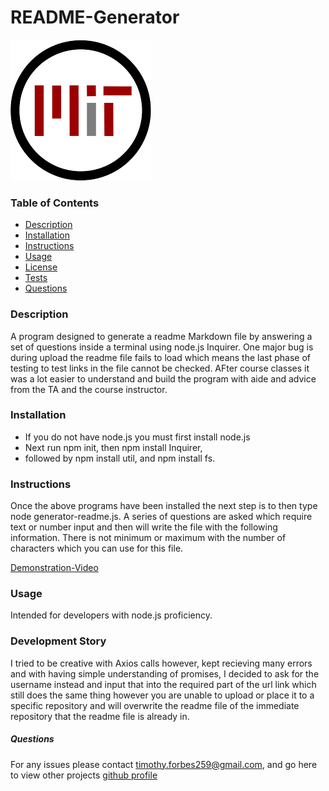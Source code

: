 # README-Generator            
![Alt text](https://github.com/xenonth/README.md-Generator/blob/master/badge-image/MIT.png?raw=true "License Badge")

    
### Table of Contents

* [Description](#Description)
* [Installation](#Installation)
* [Instructions](#Instructions)
* [Usage](#Usage)
* [License](#License)
* [Tests](#TEST)
* [Questions](#Questions)
   
 ### Description
A program designed to generate a readme Markdown file by answering a set of questions inside a terminal using node.js Inquirer.  One major bug is during upload the readme file fails to load which means the last phase of testing to test links in the file cannot be checked.   AFter course classes it was a lot easier to understand and build the program with aide and advice from the TA and the course instructor.    

### Installation
* If you do not have node.js you must first install node.js
* Next run npm init, then npm install Inquirer,
* followed by npm install util, and npm install fs.

### Instructions
Once the above programs have been installed the next step is to then type node generator-readme.js.  A series of questions are asked which require text or number input and then will write the file with the following information.  There is not minimum or maximum with the number of characters which you can use for this file.  

[Demonstration-Video](https://drive.google.com/file/d/1dRAyaEmOOeiutS7bDHvl3B5ENkak8Erk/view)
    
### Usage
Intended for developers with node.js proficiency.

### Development Story
I tried to be creative with Axios calls however, kept recieving many errors and with having simple understanding of promises, I decided to ask for the username instead and input that into the required part of the url link which still does the same thing however you are unable to upload or place it to a specific repository and will overwrite the readme file of the immediate repository that the readme file is already in.
    
##### Questions 
For any issues please contact timothy.forbes259@gmail.com, and go here to view other projects [github profile](https://github.com/xenonth)
